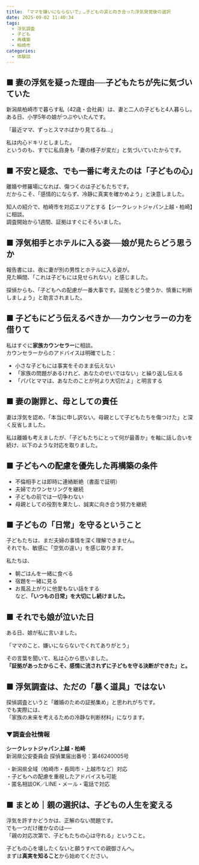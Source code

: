 ```yaml
---
title: 「ママを嫌いにならないで」…子どもの涙と向き合った浮気発覚後の選択
date: 2025-09-02 11:40:34
tags:
  - 浮気調査
  - 子ども
  - 再構築
  - 柏崎市
categories:
  - 体験談
---
```


## **■ 妻の浮気を疑った理由──子どもたちが先に気づいていた**

新潟県柏崎市で暮らす私（42歳・会社員）は、妻と二人の子どもと4人暮らし。  
ある日、小学5年の娘がつぶやいたんです。

「最近ママ、ずっとスマホばかり見てるね…」

私は内心ドキリとしました。  
というのも、すでに私自身も「妻の様子が変だ」と気づいていたからです。

<!-- more -->

## **■ 不安と疑念、でも一番に考えたのは「子どもの心」**

離婚や修羅場になれば、傷つくのは子どもたちです。  
だからこそ、「感情的にならず、冷静に真実を確かめよう」と決意しました。

知人の紹介で、柏崎市を対応エリアとする【シークレットジャパン上越・柏崎】に相談。  
調査開始から1週間、証拠はすぐにそろいました。

## **■ 浮気相手とホテルに入る姿──娘が見たらどう思うか**

報告書には、夜に妻が別の男性とホテルに入る姿が。  
見た瞬間、「これは子どもには見せられない」と感じました。

探偵からも、「子どもへの配慮が一番大事です。証拠をどう使うか、慎重に判断しましょう」と助言されました。

## **■ 子どもにどう伝えるべきか──カウンセラーの力を借りて**

私はすぐに**家族カウンセラー**に相談。  
カウンセラーからのアドバイスは明確でした：

* 小さな子どもには事実をそのまま伝えない
* 「家族の問題があるけれど、あなたのせいではない」と繰り返し伝える
* 「パパとママは、あなたのことが何より大切だよ」と明言する

## **■ 妻の謝罪と、母としての責任**

妻は浮気を認め、「本当に申し訳ない。母親として子どもたちを傷つけた」と深く反省しました。

私は離婚も考えましたが、「子どもたちにとって何が最善か」を軸に話し合いを続け、以下のような対応を取りました。

## **■ 子どもへの配慮を優先した再構築の条件**

* 不倫相手とは即時に連絡断絶（書面で証明）
* 夫婦でカウンセリングを継続
* 子どもの前では一切争わない
* 母親としての役割を果たし、誠実に向き合う努力を継続

## **■ 子どもの「日常」を守るということ**

子どもたちは、まだ夫婦の事情を深く理解できません。  
それでも、敏感に「空気の違い」を感じ取ります。

私たちは、

* 朝ごはんを一緒に食べる
* 宿題を一緒に見る
* お風呂上がりに他愛もない話をする  
など、**「いつもの日常」を大切にし続けました。**

## **■ それでも娘が泣いた日**

ある日、娘が私に言いました。

「ママのこと、嫌いにならないでくれてありがとう」

その言葉を聞いて、私は心から思いました。  
**「証拠があったからこそ、感情に流されずに子どもを守る決断ができた」と。**

## **■ 浮気調査は、ただの「暴く道具」ではない**

探偵調査というと「離婚のための証拠集め」と思われがちです。  
でも実際には、  
「家族の未来を考えるための冷静な判断材料」になります。

### **▼調査会社情報**

**シークレットジャパン上越・柏崎**  
新潟県公安委員会 探偵業届出番号：第46240005号

・新潟県全域（柏崎市・長岡市・上越市など）対応  
・子どもへの配慮を重視したアドバイスも可能  
・匿名相談OK／LINE・メール・電話で対応

## **■ まとめ｜親の選択は、子どもの人生を変える**

浮気を許すかどうかは、正解のない問題です。  
でも一つだけ確かなのは──  
「親の対応次第で、子どもたちの心は守れる」ということ。

子どもの心を壊したくないと願うすべての親御さんへ。  
まずは**真実を知ること**から始めてください。